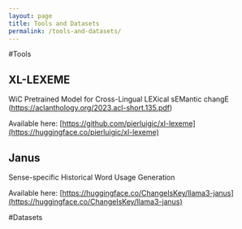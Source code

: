 ```yaml
---
layout: page
title: Tools and Datasets
permalink: /tools-and-datasets/
---
```


#Tools

## XL-LEXEME
WiC Pretrained Model for Cross-Lingual LEXical sEMantic changE (https://aclanthology.org/2023.acl-short.135.pdf)

Available here: [https://github.com/pierluigic/xl-lexeme](https://huggingface.co/pierluigic/xl-lexeme)


## Janus
Sense-specific Historical Word Usage Generation

Available here: [https://huggingface.co/ChangeIsKey/llama3-janus](https://huggingface.co/ChangeIsKey/llama3-janus)


#Datasets
